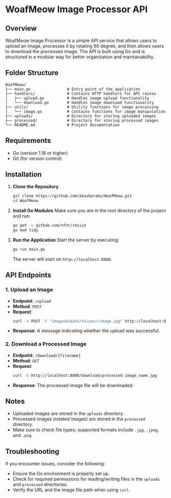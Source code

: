 # WoafMeow Image Processor API

## Overview
WoafMeow Image Processor is a simple API service that allows users to upload an image, processes it by rotating 90 degree, and then allows users to download the processed image. The API is built using Go and is structured in a modular way for better organization and maintainability.

## Folder Structure
```
WoafMeow/
├── main.go                # Entry point of the application
├── handlers/              # Contains HTTP handlers for API routes
│   ├── upload.go          # Handles image upload functionality
│   └── download.go        # Handles image download functionality
├── utils/                 # Utility functions for image processing
│   └── image.go           # Contains functions for image manipulation
├── uploads/               # Directory for storing uploaded images
├── processed/             # Directory for storing processed images
└── README.md              # Project documentation
```

## Requirements
- Go (version 1.18 or higher)
- Git (for version control)

## Installation

1. **Clone the Repository**
   ```bash
   git clone https://github.com/akashprabu/WoafMeow.git
   cd WoafMeow
   ```

2. **Install Go Modules**
   Make sure you are in the root directory of the project and run:
   ```bash
   go get -u github.com/nfnt/resize
   go mod tidy
   ```

3. **Run the Application**
   Start the server by executing:
   ```bash
   go run main.go
   ```

   The server will start on `http://localhost:8080`.

## API Endpoints

### 1. Upload an Image
- **Endpoint**: `/upload`
- **Method**: `POST`
- **Request**:
  ```bash
  curl -X POST -F "image=@/path/to/your/image.jpg" http://localhost:8080/upload
  ```
- **Response**: A message indicating whether the upload was successful.

### 2. Download a Processed Image
- **Endpoint**: `/download/{filename}`
- **Method**: `GET`
- **Request**:
  ```bash
  curl -O http://localhost:8080/download/processed_image_name.jpg
  ```
- **Response**: The processed image file will be downloaded.

## Notes
- Uploaded images are stored in the `uploads` directory.
- Processed images (rotated images) are stored in the `processed` directory.
- Make sure to check file types; supported formats include `.jpg`, `.jpeg`, and `.png`.

## Troubleshooting
If you encounter issues, consider the following:
- Ensure the Go environment is properly set up.
- Check for required permissions for reading/writing files in the `uploads` and `processed` directories.
- Verify the URL and the image file path when using `curl`.